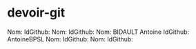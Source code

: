 # devoir-git
Nom:                 IdGithub:
Nom:                 IdGithub:
Nom: BIDAULT Antoine                IdGithub: AntoineBPSL
Nom:                 IdGithub:
Nom:                 IdGithub:
